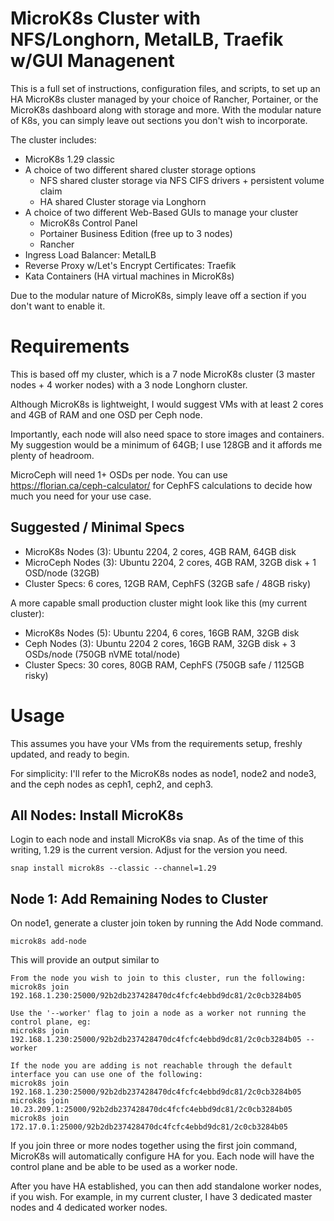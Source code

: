# MicroK8s Cluster with NFS/Longhorn, MetalLB, Traefik w/GUI Managenent

This is a full set of instructions, configuration files, and scripts, to set up an HA MicroK8s cluster managed by your choice of Rancher, Portainer, or the MicroK8s dashboard along with storage and more. With the modular nature of K8s, you can simply leave out sections you don't wish to incorporate.

The cluster includes:

* MicroK8s 1.29 classic
* A choice of two different shared cluster storage options
  - NFS shared cluster storage via NFS CIFS drivers + persistent volume claim
  - HA shared Cluster storage via Longhorn
* A choice of two different Web-Based GUIs to manage your cluster
  - MicroK8s Control Panel
  - Portainer Business Edition (free up to 3 nodes)
  - Rancher
* Ingress Load Balancer: MetalLB
* Reverse Proxy w/Let's Encrypt Certificates: Traefik
* Kata Containers (HA virtual machines in MicroK8s)

Due to the modular nature of MicroK8s, simply leave off a section if you don't want to enable it.

# Requirements

This is based off my cluster, which is a 7 node MicroK8s cluster (3 master nodes + 4 worker nodes) with a 3 node Longhorn cluster.

Although MicroK8s is lightweight, I would suggest VMs with at least 2 cores and 4GB of RAM and one OSD per Ceph node.

Importantly, each node will also need space to store images and containers. My suggestion would be a minimum of 64GB; I use 128GB and it affords me plenty of headroom.

MicroCeph will need 1+ OSDs per node. You can use https://florian.ca/ceph-calculator/ for CephFS calculations to decide how much you need for your use case.

## Suggested / Minimal Specs
* MicroK8s Nodes (3): Ubuntu 2204, 2 cores, 4GB RAM, 64GB disk
* MicroCeph Nodes (3): Ubuntu 2204, 2 cores, 4GB RAM, 32GB disk + 1 OSD/node (32GB)
* Cluster Specs: 6 cores, 12GB RAM, CephFS (32GB safe / 48GB risky)

A more capable small production cluster might look like this (my current cluster):
* MicroK8s Nodes (5): Ubuntu 2204, 6 cores, 16GB RAM, 32GB disk
* Ceph Nodes (3): Ubuntu 2204 2 cores, 16GB RAM, 32GB disk + 3 OSDs/node (750GB nVME total/node)
* Cluster Specs: 30 cores, 80GB RAM, CephFS (750GB safe / 1125GB risky)

# Usage

This assumes you have your VMs from the requirements setup, freshly updated, and ready to begin.

For simplicity: I'll refer to the MicroK8s nodes as node1, node2 and node3, and the ceph nodes as ceph1, ceph2, and ceph3.

## All Nodes: Install MicroK8s

Login to each node and install MicroK8s via snap. As of the time of this writing, 1.29 is the current version. Adjust for the version you need.

```
snap install microk8s --classic --channel=1.29
```

## Node 1: Add Remaining Nodes to Cluster

On node1, generate a cluster join token by running the Add Node command.

```
microk8s add-node
```

This will provide an output similar to

```
From the node you wish to join to this cluster, run the following:
microk8s join 192.168.1.230:25000/92b2db237428470dc4fcfc4ebbd9dc81/2c0cb3284b05

Use the '--worker' flag to join a node as a worker not running the control plane, eg:
microk8s join 192.168.1.230:25000/92b2db237428470dc4fcfc4ebbd9dc81/2c0cb3284b05 --worker

If the node you are adding is not reachable through the default interface you can use one of the following:
microk8s join 192.168.1.230:25000/92b2db237428470dc4fcfc4ebbd9dc81/2c0cb3284b05
microk8s join 10.23.209.1:25000/92b2db237428470dc4fcfc4ebbd9dc81/2c0cb3284b05
microk8s join 172.17.0.1:25000/92b2db237428470dc4fcfc4ebbd9dc81/2c0cb3284b05
```

If you join three or more nodes together using the first join command, MicroK8s will automatically configure HA for you. Each node will have the control plane and be able to be used as a worker node.

After you have HA established, you can then add standalone worker nodes, if you wish. For example, in my current cluster, I have 3 dedicated master nodes and 4 dedicated worker nodes.

